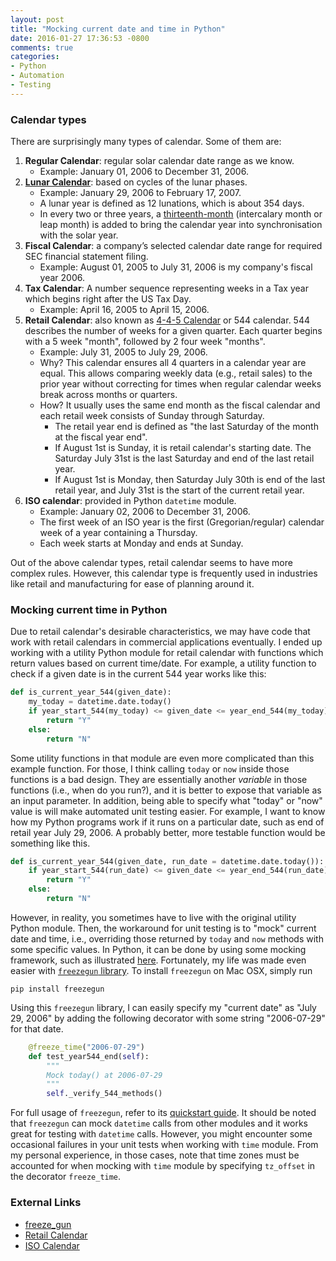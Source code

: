 ```yaml
---
layout: post
title: "Mocking current date and time in Python"
date: 2016-01-27 17:36:53 -0800
comments: true
categories: 
- Python
- Automation
- Testing
---
```


### Calendar types

There are surprisingly many types of calendar. Some of them are:

1. **Regular Calendar**: regular solar calendar date range as we know. 
   * Example: January 01, 2006 to December 31, 2006.
1. [**Lunar Calendar**](https://en.wikipedia.org/wiki/Lunar_calendar): based on cycles of the lunar phases.
   * Example: January 29, 2006 to February 17, 2007.
   * A lunar year is defined as 12 lunations, which is about 354 days.
   * In every two or three years, a [thirteenth-month](https://en.wikipedia.org/wiki/Lunisolar_calendar) (intercalary month or leap month) is added to bring the calendar year into synchronisation with the solar year.
2. **Fiscal Calendar**: a company’s selected calendar date range for required SEC financial statement filing.
   * Example: August 01, 2005 to July 31, 2006 is my company's fiscal year 2006.
3. **Tax Calendar**: A number sequence representing weeks in a Tax year which begins right after the US Tax Day.
   * Example: April 16, 2005 to April 15, 2006.
4. **Retail Calendar**: also known as [4-4-5 Calendar](https://en.wikipedia.org/wiki/4%E2%80%934%E2%80%935_calendar) or 544 calendar. 544 describes the number of weeks for a given quarter. Each quarter begins with a 5 week "month", followed by 2 four week "months".
   * Example: July 31, 2005 to July 29, 2006.
   * Why? This calendar ensures all 4 quarters in a calendar year are equal. This allows comparing weekly data (e.g., retail sales) to the prior year without correcting for times when regular calendar weeks break across months or quarters.
   * How? It usually uses the same end month as the fiscal calendar and each retail week consists of Sunday through Saturday.
      * The retail year end is defined as "the last Saturday of the month at the fiscal year end".
      * If August 1st is Sunday, it is retail calendar's starting date. The Saturday July 31st is the last Saturday and end of the last retail year.
      * If August 1st is Monday, then Saturday July 30th is end of the last retail year, and July 31st is the start of the current retail year.
5. **ISO calendar**: provided in Python `datetime` module.
   * Example: January 02, 2006 to December 31, 2006.
   * The first week of an ISO year is the first (Gregorian/regular) calendar week of a year containing a Thursday.
   * Each week starts at Monday and ends at Sunday. 


Out of the above calendar types, retail calendar seems to have more complex rules. However, this calendar type is frequently used in industries like retail and manufacturing for ease of planning around it. 

### Mocking current time in Python

Due to retail calendar's desirable characteristics, we may have code that work with retail calendars in commercial applications eventually. 
I ended up working with a utility Python module for retail calendar with functions which return values based on current time/date. 
For example, a utility function to check if a given date is in the current 544 year works like this:

``` python Original version
def is_current_year_544(given_date):
    my_today = datetime.date.today()
    if year_start_544(my_today) <= given_date <= year_end_544(my_today):
        return "Y"
    else:
        return "N"
```

Some utility functions in that module are even more complicated than this example function. 
For those, I think calling `today` or `now` inside those functions is a bad design.
They are essentially another *variable* in those functions (i.e., when do you run?), and it is better to expose that variable as an input parameter. 
In addition, being able to specify what "today" or "now" value is will make automated unit testing easier. 
For example, I want to know how my Python programs work if it runs on a particular date, such as end of retail year July 29, 2006.
A probably better, more testable function would be something like this. 

``` python More desirable
def is_current_year_544(given_date, run_date = datetime.date.today()):
    if year_start_544(run_date) <= given_date <= year_end_544(run_date):
        return "Y"
    else:
        return "N"
```

However, in reality, you sometimes have to live with the original utility Python module. 
Then, the workaround for unit testing is to "mock" current date and time, i.e., overriding those returned by `today` and `now` methods with some specific values.
In Python, it can be done by using some mocking framework, such as illustrated [here](http://www.voidspace.org.uk/python/mock/examples.html#partial-mocking).
Fortunately, my life was made even easier with [`freezegun` library](https://github.com/spulec/freezegun). 
To install `freezegun` on Mac OSX, simply run 

``` plain   
pip install freezegun
```
 
Using this `freezegun` library, I can easily specify my "current date" as "July 29, 2006" by adding the following decorator with some string "2006-07-29" for that date.

``` python Unit test with mocking
    @freeze_time("2006-07-29")
    def test_year544_end(self):
        """
        Mock today() at 2006-07-29
        """
        self._verify_544_methods()
```

For full usage of `freezegun`, refer to its [quickstart guide](https://github.com/spulec/freezegun).
It should be noted that `freezegun` can mock `datetime` calls from other modules and it works great for testing with `datetime` calls. 
However, you might encounter some occasional failures in your unit tests when working with `time` module.
From my personal experience, in those cases, note that time zones must be accounted for when mocking with `time` module by specifying `tz_offset` in the decorator `freeze_time`.

### External Links

* [freeze_gun](https://github.com/spulec/freezegun)
* [Retail Calendar](https://en.wikipedia.org/wiki/4%E2%80%934%E2%80%935_calendar)
* [ISO Calendar](http://www.staff.science.uu.nl/~gent0113/calendar/isocalendar.htm)

